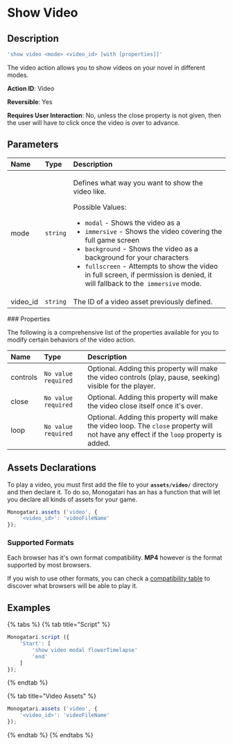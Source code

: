 # Show Video

## Description

```javascript
'show video <mode> <video_id> [with [properties]]'
```

The video action allows you to show videos on your novel in different modes.

**Action ID**: Video

**Reversible**: Yes

**Requires User Interaction**: No, unless the close property is not given, then the user will have to click once the video is over to advance.

## Parameters

<table>
  <thead>
    <tr>
      <th style="text-align:left">Name</th>
      <th style="text-align:left">Type</th>
      <th style="text-align:left">Description</th>
    </tr>
  </thead>
  <tbody>
    <tr>
      <td style="text-align:left">mode</td>
      <td style="text-align:left"><code>string</code>
      </td>
      <td style="text-align:left">
        <p>Defines what way you want to show the video like.</p>
        <p></p>
        <p>Possible Values:</p>
        <ul>
          <li><code>modal</code> - Shows the video as a</li>
          <li><code>immersive</code> - Shows the video covering the full game screen</li>
          <li><code>background</code> - Shows the video as a background for your characters</li>
          <li><code>fullscreen</code> - Attempts to show the video in full screen, if
            permission is denied, it will fallback to the<code> immersive</code> mode.</li>
        </ul>
      </td>
    </tr>
    <tr>
      <td style="text-align:left">video_id</td>
      <td style="text-align:left"><code>string</code>
      </td>
      <td style="text-align:left">The ID of a video asset previously defined.</td>
    </tr>
  </tbody>
</table>### Properties

The following is a comprehensive list of the properties available for you to modify certain behaviors of the video action.

| Name | Type | Description |
| :--- | :--- | :--- |
| controls | `No value required` | Optional. Adding this property will make the video controls \(play, pause, seeking\) visible for the player.  |
| close | `No value required` | Optional. Adding this property will make the video close itself once it's over. |
| loop | `No value required` | Optional. Adding this property will make the video loop. The `close` property will not have any effect if the `loop` property is added. |

## Assets Declarations

To play a video, you must first add the file to your **`assets/video/`** directory and then declare it. To do so, Monogatari has an  has a function that will let you declare all kinds of assets for your game.

```javascript
Monogatari.assets ('video', {
    '<video_id>': 'videoFileName'
});
```

### Supported Formats

Each browser has it's own format compatibility. **MP4** however is the format supported by most browsers. 

If you wish to use other formats, you can check a [compatibility table](https://developer.mozilla.org/en-US/docs/Web/HTML/Supported_media_formats#Browser_compatibility) to discover what browsers will be able to play it.

## Examples

{% tabs %}
{% tab title="Script" %}
```javascript
Monogatari.script ({
    'Start': [
        'show video modal flowerTimelapse'
        'end'
    ]
});
```
{% endtab %}

{% tab title="Video Assets" %}
```javascript
Monogatari.assets ('video', {
    '<video_id>': 'videoFileName'
});
```
{% endtab %}
{% endtabs %}

